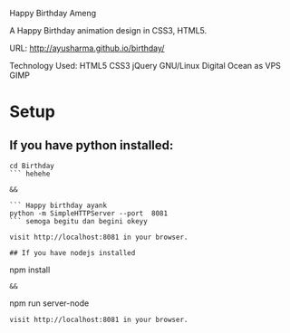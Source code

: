Happy Birthday Ameng

A Happy Birthday animation design in CSS3, HTML5.

URL: http://ayusharma.github.io/birthday/

Technology Used: HTML5 CSS3 jQuery  GNU/Linux Digital Ocean as VPS GIMP

# Setup

## If you have python installed:
``` I Love You
cd Birthday
``` hehehe

&& 

``` Happy birthday ayank
python -m SimpleHTTPServer --port  8081
``` semoga begitu dan begini okeyy

visit http://localhost:8081 in your browser.

## If you have nodejs installed
```
npm install
```
&&

```
npm run server-node
```
visit http://localhost:8081 in your browser.

